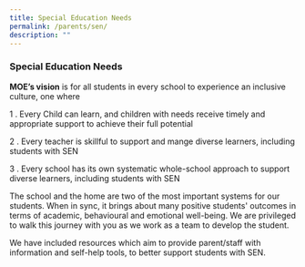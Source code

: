 ```yaml
---
title: Special Education Needs
permalink: /parents/sen/
description: ""
---
```


### Special Education Needs

**MOE’s vision** is for all students in every school to experience an inclusive culture, one where

  

1 . Every Child can learn, and children with needs receive timely and appropriate support to achieve their full potential

  

2 . Every teacher is skillful to support and mange diverse learners, including students with SEN

  

3 . Every school has its own systematic whole-school approach to support diverse learners, including students with SEN
  

The school and the home are two of the most important systems for our students. When in sync, it brings about many positive students' outcomes in terms of academic, behavioural and emotional well-being. We are privileged to walk this journey with you as we work as a team to develop the student.


We have included resources which aim to provide parent/staff with information and self-help tools, to better support students with SEN.

